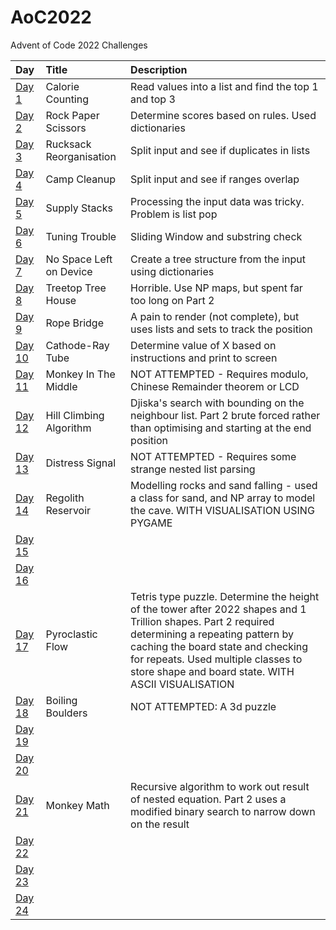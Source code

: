 # AoC2022
Advent of Code 2022 Challenges

| Day    | Title                   | Description                                                     |
|:-------|:------------------------|:----------------------------------------------------------------|
| [Day 1](https://adventofcode.com/2022/day/1)  | Calorie Counting        | Read values into a list and find the top 1 and top 3            |
| [Day 2](https://adventofcode.com/2022/day/2)  | Rock Paper Scissors     | Determine scores based on rules. Used dictionaries              |
| [Day 3](https://adventofcode.com/2022/day/3)  | Rucksack Reorganisation | Split input and see if duplicates in lists                      |
| [Day 4](https://adventofcode.com/2022/day/4)  | Camp Cleanup            | Split input and see if ranges overlap                           |
| [Day 5](https://adventofcode.com/2022/day/5)  | Supply Stacks           | Processing the input data was tricky. Problem is list pop       |
| [Day 6](https://adventofcode.com/2022/day/6)  | Tuning Trouble          | Sliding Window and substring check                              |
| [Day 7](https://adventofcode.com/2022/day/7)  | No Space Left on Device | Create a tree structure from the input using dictionaries       |
| [Day 8](https://adventofcode.com/2022/day/8)  | Treetop Tree House      | Horrible. Use NP maps, but spent far too long on Part 2         |
| [Day 9](https://adventofcode.com/2022/day/9)  | Rope Bridge             | A pain to render (not complete), but uses lists and sets to track the position |
| [Day 10](https://adventofcode.com/2022/day/10)| Cathode-Ray Tube        | Determine value of X based on instructions and print to screen  |
| [Day 11](https://adventofcode.com/2022/day/11)| Monkey In The Middle    | NOT ATTEMPTED - Requires modulo, Chinese Remainder theorem or LCD  |
| [Day 12](https://adventofcode.com/2022/day/12)| Hill Climbing Algorithm | Djiska's search with bounding on the neighbour list. Part 2 brute forced rather than optimising and starting at the end position |
| [Day 13](https://adventofcode.com/2022/day/13)| Distress Signal         | NOT ATTEMPTED - Requires some strange nested list parsing          |
| [Day 14](https://adventofcode.com/2022/day/14)| Regolith Reservoir      | Modelling rocks and sand falling - used a class for sand, and NP array to model the cave. WITH VISUALISATION USING PYGAME |
| [Day 15](https://adventofcode.com/2022/day/15)|                         |                                                                 |
| [Day 16](https://adventofcode.com/2022/day/16)|                         |                                                                 |
| [Day 17](https://adventofcode.com/2022/day/17)| Pyroclastic Flow        | Tetris type puzzle. Determine the height of the tower after 2022 shapes and 1 Trillion shapes. Part 2 required determining a repeating pattern by caching the board state and checking for repeats. Used multiple classes to store shape and board state. WITH ASCII VISUALISATION |
| [Day 18](https://adventofcode.com/2022/day/18)| Boiling Boulders        | NOT ATTEMPTED: A 3d puzzle                                         |
| [Day 19](https://adventofcode.com/2022/day/19)|                         |                                                                 |
| [Day 20](https://adventofcode.com/2022/day/20)|                         |                                                                 |
| [Day 21](https://adventofcode.com/2022/day/21)| Monkey Math             | Recursive algorithm to work out result of nested equation. Part 2 uses a modified binary search to narrow down on the result |
| [Day 22](https://adventofcode.com/2022/day/22)|                         |                                                                 |
| [Day 23](https://adventofcode.com/2022/day/23)|                         |                                                                 |
| [Day 24](https://adventofcode.com/2022/day/24)|                         |                                                                 |
